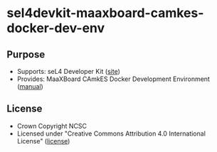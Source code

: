 # sel4devkit-maaxboard-camkes-docker-dev-env

## Purpose

* Supports: seL4 Developer Kit ([site](https://sel4devkit.github.io/))
* Provides: MaaXBoard CAmkES Docker Development Environment ([manual](./doc/MANUAL.md))

## License
* Crown Copyright NCSC
* Licensed under "Creative Commons Attribution 4.0 International License"
  ([license](http://creativecommons.org/licenses/by/4.0/))
